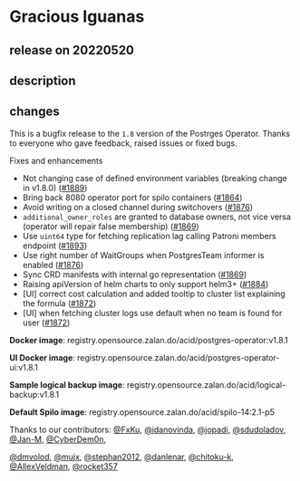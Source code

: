 # Gracious Iguanas

## release on 20220520

## description

## changes

This is a bugfix release to the <code>1.8</code> version of the Postrges Operator. Thanks to everyone who gave feedback, raised issues or fixed bugs.

Fixes and enhancements

* Not changing case of defined environment variables (breaking change in v1.8.0) (<a class="issue-link js-issue-link" data-error-text="Failed to load title" data-id="1232888914" data-permission-text="Title is private" data-url="https://github.com/zalando/postgres-operator/issues/1889" data-hovercard-type="pull_request" data-hovercard-url="/zalando/postgres-operator/pull/1889/hovercard" href="https://github.com/zalando/postgres-operator/pull/1889">#1889</a>)
* Bring back 8080 operator port for spilo containers (<a class="issue-link js-issue-link" data-error-text="Failed to load title" data-id="1211287244" data-permission-text="Title is private" data-url="https://github.com/zalando/postgres-operator/issues/1864" data-hovercard-type="pull_request" data-hovercard-url="/zalando/postgres-operator/pull/1864/hovercard" href="https://github.com/zalando/postgres-operator/pull/1864">#1864</a>)
* Avoid writing on a closed channel during switchovers (<a class="issue-link js-issue-link" data-error-text="Failed to load title" data-id="1221441135" data-permission-text="Title is private" data-url="https://github.com/zalando/postgres-operator/issues/1876" data-hovercard-type="pull_request" data-hovercard-url="/zalando/postgres-operator/pull/1876/hovercard" href="https://github.com/zalando/postgres-operator/pull/1876">#1876</a>)
* <code>additional_owner_roles</code> are granted to database owners, not vice versa (operator will repair false membership) (<a class="issue-link js-issue-link" data-error-text="Failed to load title" data-id="1214664163" data-permission-text="Title is private" data-url="https://github.com/zalando/postgres-operator/issues/1869" data-hovercard-type="pull_request" data-hovercard-url="/zalando/postgres-operator/pull/1869/hovercard" href="https://github.com/zalando/postgres-operator/pull/1869">#1869</a>)
* Use <code>uint64</code> type for fetching replication lag calling Patroni members endpoint (<a class="issue-link js-issue-link" data-error-text="Failed to load title" data-id="1237492187" data-permission-text="Title is private" data-url="https://github.com/zalando/postgres-operator/issues/1893" data-hovercard-type="pull_request" data-hovercard-url="/zalando/postgres-operator/pull/1893/hovercard" href="https://github.com/zalando/postgres-operator/pull/1893">#1893</a>)
* Use right number of WaitGroups when PostgresTeam informer is enabled (<a class="issue-link js-issue-link" data-error-text="Failed to load title" data-id="1221441135" data-permission-text="Title is private" data-url="https://github.com/zalando/postgres-operator/issues/1876" data-hovercard-type="pull_request" data-hovercard-url="/zalando/postgres-operator/pull/1876/hovercard" href="https://github.com/zalando/postgres-operator/pull/1876">#1876</a>)
* Sync CRD manifests with internal go representation (<a class="issue-link js-issue-link" data-error-text="Failed to load title" data-id="1214664163" data-permission-text="Title is private" data-url="https://github.com/zalando/postgres-operator/issues/1869" data-hovercard-type="pull_request" data-hovercard-url="/zalando/postgres-operator/pull/1869/hovercard" href="https://github.com/zalando/postgres-operator/pull/1869">#1869</a>)
* Raising apiVersion of helm charts to only support helm3+ (<a class="issue-link js-issue-link" data-error-text="Failed to load title" data-id="1227949305" data-permission-text="Title is private" data-url="https://github.com/zalando/postgres-operator/issues/1884" data-hovercard-type="pull_request" data-hovercard-url="/zalando/postgres-operator/pull/1884/hovercard" href="https://github.com/zalando/postgres-operator/pull/1884">#1884</a>)
* [UI] correct cost calculation and added tooltip to cluster list explaining the formula (<a class="issue-link js-issue-link" data-error-text="Failed to load title" data-id="1218455028" data-permission-text="Title is private" data-url="https://github.com/zalando/postgres-operator/issues/1872" data-hovercard-type="pull_request" data-hovercard-url="/zalando/postgres-operator/pull/1872/hovercard" href="https://github.com/zalando/postgres-operator/pull/1872">#1872</a>)
* [UI] when fetching cluster logs use default when no team is found for user (<a class="issue-link js-issue-link" data-error-text="Failed to load title" data-id="1218455028" data-permission-text="Title is private" data-url="https://github.com/zalando/postgres-operator/issues/1872" data-hovercard-type="pull_request" data-hovercard-url="/zalando/postgres-operator/pull/1872/hovercard" href="https://github.com/zalando/postgres-operator/pull/1872">#1872</a>)

<strong>Docker image</strong>: registry.opensource.zalan.do/acid/postgres-operator:v1.8.1

<strong>UI Docker image</strong>: registry.opensource.zalan.do/acid/postgres-operator-ui:v1.8.1

<strong>Sample logical backup image</strong>: registry.opensource.zalan.do/acid/logical-backup:v1.8.1

<strong>Default Spilo image</strong>: registry.opensource.zalan.do/acid/spilo-14:2.1-p5

Thanks to our contributors: <a class="user-mention notranslate" data-hovercard-type="user" data-hovercard-url="/users/FxKu/hovercard" data-octo-click="hovercard-link-click" data-octo-dimensions="link_type:self" href="https://github.com/FxKu">@FxKu</a>, <a class="user-mention notranslate" data-hovercard-type="user" data-hovercard-url="/users/idanovinda/hovercard" data-octo-click="hovercard-link-click" data-octo-dimensions="link_type:self" href="https://github.com/idanovinda">@idanovinda</a>, <a class="user-mention notranslate" data-hovercard-type="user" data-hovercard-url="/users/jopadi/hovercard" data-octo-click="hovercard-link-click" data-octo-dimensions="link_type:self" href="https://github.com/jopadi">@jopadi</a>, <a class="user-mention notranslate" data-hovercard-type="user" data-hovercard-url="/users/sdudoladov/hovercard" data-octo-click="hovercard-link-click" data-octo-dimensions="link_type:self" href="https://github.com/sdudoladov">@sdudoladov</a>, <a class="user-mention notranslate" data-hovercard-type="user" data-hovercard-url="/users/Jan-M/hovercard" data-octo-click="hovercard-link-click" data-octo-dimensions="link_type:self" href="https://github.com/Jan-M">@Jan-M</a>, <a class="user-mention notranslate" data-hovercard-type="user" data-hovercard-url="/users/CyberDem0n/hovercard" data-octo-click="hovercard-link-click" data-octo-dimensions="link_type:self" href="https://github.com/CyberDem0n">@CyberDem0n</a>,

<a class="user-mention notranslate" data-hovercard-type="user" data-hovercard-url="/users/dmvolod/hovercard" data-octo-click="hovercard-link-click" data-octo-dimensions="link_type:self" href="https://github.com/dmvolod">@dmvolod</a>, <a class="user-mention notranslate" data-hovercard-type="user" data-hovercard-url="/users/mujx/hovercard" data-octo-click="hovercard-link-click" data-octo-dimensions="link_type:self" href="https://github.com/mujx">@mujx</a>, <a class="user-mention notranslate" data-hovercard-type="user" data-hovercard-url="/users/stephan2012/hovercard" data-octo-click="hovercard-link-click" data-octo-dimensions="link_type:self" href="https://github.com/stephan2012">@stephan2012</a>, <a class="user-mention notranslate" data-hovercard-type="user" data-hovercard-url="/users/danlenar/hovercard" data-octo-click="hovercard-link-click" data-octo-dimensions="link_type:self" href="https://github.com/danlenar">@danlenar</a>, <a class="user-mention notranslate" data-hovercard-type="user" data-hovercard-url="/users/chitoku-k/hovercard" data-octo-click="hovercard-link-click" data-octo-dimensions="link_type:self" href="https://github.com/chitoku-k">@chitoku-k</a>, <a class="user-mention notranslate" data-hovercard-type="user" data-hovercard-url="/users/AllexVeldman/hovercard" data-octo-click="hovercard-link-click" data-octo-dimensions="link_type:self" href="https://github.com/AllexVeldman">@AllexVeldman</a>, <a class="user-mention notranslate" data-hovercard-type="user" data-hovercard-url="/users/rocket357/hovercard" data-octo-click="hovercard-link-click" data-octo-dimensions="link_type:self" href="https://github.com/rocket357">@rocket357</a>


